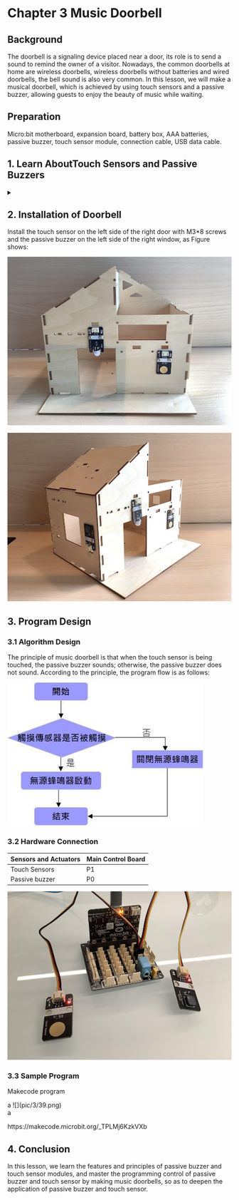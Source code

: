 # Chapter 3 Music Doorbell

## Background  
<P>
The doorbell is a signaling device placed near a door, its role is to send a sound to remind the owner of a visitor. Nowadays, the common doorbells at home are wireless doorbells, wireless doorbells without batteries and wired doorbells, the bell sound is also very common. In this lesson, we will make a musical doorbell, which is achieved by using touch sensors and a passive buzzer, allowing guests to enjoy the beauty of music while waiting.
<P>

## Preparation  
<P>
Micro:bit motherboard, expansion board, battery box, AAA batteries, passive buzzer, touch sensor module, connection cable, USB data cable. 
<P>

## 1. Learn AboutTouch Sensors and Passive Buzzers 
<details><summary></summary>

### 1.1 Touch Sensor 
<P>
The touch module is a capacitive point-action touch module based on the touch detection IC (TTP223B), similar to the diagram below, when the metal contact of the module is being touched, it is equivalent to a button being pressed. We can mount the module on the surface of non-metallic materials such as plastic or glass, or cover the surface of the module with a thin sheet of paper (non-metallic) to make a keypad that can be hidden on walls, desktops, etc. as long as the touch position is correct. The modules output high level when touched, otherwise they output low level. 
<P>
<P>   
    
![](pic/3/31.png)<BR>
<P>
<P>   
    
![](pic/3/32.png)<BR>
<P>
 
### 1.2 Passive buzzer module 
<P>
Passive buzzer is a buzzer without an internal oscillator. When energized, the internal oscillator does not emit a buzzing sound, it needs to be driven by a square wave of 2-5 kHz, and then the waveform of different frequencies will drive the buzzer to emit the corresponding frequency of sound. Some of our common greeting cards come with a music box, which will play tunes such as Happy Birthday and Christmas songs after being opened, which is achieved through a passive buzzer.  
<P>
<P>   
    
![](pic/3/33.png)<BR>
<P>
<P>
The passive buzzer module used in this course has three pins: G, V, S. G means GND ground, V stands for VCC, which can be connected to the motherboard's 5.5V and 3.3V, S is the signal interface.  
<P>
<P>   
    
![](pic/3/34.png)<BR>
<P>
</details>
 
## 2. Installation of Doorbell  
<P>    
Install the touch sensor on the left side of the right door with M3*8 screws and the passive buzzer on the left side of the right window, as Figure shows:
<P>
<P>   
    
![](pic/3/35.jpg)<BR>
<P>
<P>   
    
![](pic/3/36.jpg)<BR>
<P>
 
## 3. Program Design  

### 3.1 Algorithm Design 
<P>
The principle of music doorbell is that when the touch sensor is being touched, the passive buzzer sounds; otherwise, the passive buzzer does not sound. According to the principle, the program flow is as follows:   
<P>
<P>   
    
![](pic/3/37.jpg)<BR>
<P>

### 3.2 Hardware Connection  

Sensors and Actuators | Main Control Board 
:-- | :--
Touch Sensors |P1
Passive buzzer |P0
<P>   
    
![](pic/3/38.jpg)<BR>
<P>
    
### 3.3 Sample Program 
<P>
Makecode program 
<P> 
<P>   
    a
![](pic/3/39.png)<BR>
a
<P>
<P> 
https://makecode.microbit.org/_TPLMj6KzkVXb 
<P>
 
## 4. Conclusion  
<P>
In this lesson, we learn the features and principles of passive buzzer and touch sensor modules, and master the programming control of passive buzzer and touch sensor by making music doorbells, so as to deepen the application of passive buzzer and touch sensor. 
<P>
